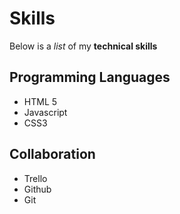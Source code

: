 # Skills
Below is a _list_ of my **technical skills**


## Programming Languages
- HTML 5
- Javascript
- CSS3

## Collaboration
- Trello
- Github
- Git


